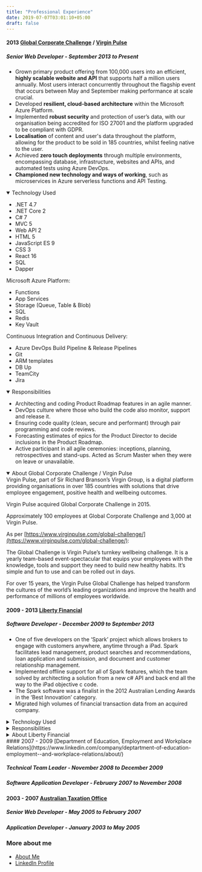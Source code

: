 ```yaml
---
title: "Professional Experience"
date: 2019-07-07T03:01:10+05:00
draft: false
---
```


#### 2013 [Global Corporate Challenge](https://www.linkedin.com/company/global-corporate-challenge/) / [Virgin Pulse](https://www.linkedin.com/company/virgin-pulse/) 

##### Senior Web Developer - September 2013 to Present

- Grown primary product offering from 100,000 users into an efficient, **highly scalable website and API** that supports half a million users annually.  Most users interact concurrently throughout the flagship event that occurs between May and September making performance at scale crucial.
- Developed **resilient, cloud-based architecture** within the Microsoft Azure Platform.
- Implemented **robust security** and protection of user’s data, with our organisation being accredited for ISO 27001 and the platform upgraded to be compliant with GDPR. 
- **Localisation** of content and user's data throughout the platform, allowing for the product to be sold in 185 countries, whilst feeling native to the user. 
- Achieved **zero touch deployments** through multiple environments, encompassing database, infrastructure, websites and APIs, and automated tests using Azure DevOps.
- **Championed new technology and ways of working**, such as microservices in Azure serverless functions and API Testing.

<details open>
  <summary>Technology Used</summary>

- .NET 4.7 
- .NET Core 2 
- C# 7 
- MVC 5 
- Web API 2 
- HTML 5 
- JavaScript ES 9 
- CSS 3 
- React 16 
- SQL
- Dapper 

Microsoft Azure Platform: 

- Functions 
- App Services 
- Storage (Queue, Table & Blob) 
- SQL 
- Redis 
- Key Vault

Continuous Integration and Continuous Delivery: 

- Azure DevOps Build Pipeline & Release Pipelines 
- Git 
- ARM templates 
- DB Up 
- TeamCity 
- Jira 
</details>

<details open>
  <summary>Responsibilities</summary>

- Architecting and coding Product Roadmap features in an agile manner.
- DevOps culture where those who build the code also monitor, support and release it.
- Ensuring code quality (clean, secure and performant) through pair programming and code reviews.
- Forecasting estimates of epics for the Product Director to decide inclusions in the Product Roadmap.
- Active participant in all agile ceremonies: inceptions, planning, retrospectives and stand-ups. Acted as Scrum Master when they were on leave or unavailable.

</details>

<details open>
  <summary>About Global Corporate Challenge / Virgin Pulse</summary>
Virgin Pulse, part of Sir Richard Branson’s Virgin Group, is a digital platform providing organisations in over 185 countries with solutions that drive employee engagement, positive health and wellbeing outcomes. 

Virgin Pulse acquired Global Corporate Challenge in 2015. 

Approximately 100 employees at Global Corporate Challenge and 3,000 at Virgin Pulse. 

As per [https://www.virginpulse.com/global-challenge/](https://www.virginpulse.com/global-challenge/):

> 
The Global Challenge is Virgin Pulse’s turnkey wellbeing challenge. It is a yearly team-based event-spectacular that equips your employees with the knowledge, tools and support they need to build new healthy habits. It’s simple and fun to use and can be rolled out in days.
>
For over 15 years, the Virgin Pulse Global Challenge has helped transform the cultures of the world’s leading organizations and improve the health and performance of millions of employees worldwide.


</details>

#### 2009 - 2013 [Liberty Financial](https://www.linkedin.com/company/liberty-financial-pty-ltd/)

##### Software Developer - December 2009 to September 2013

- One of five developers on the ‘Spark’ project which allows brokers to engage with customers anywhere, anytime through a iPad.  Spark facilitates lead management, product searches and recommendations, loan application and submission, and document and customer relationship management.
- Implemented offline support for all of Spark features, which the team solved by architecting a solution from a new c# API and back end all the way to the iPad objective c code.
- The Spark software was a finalist in the 2012 Australian Lending Awards in the ‘Best Innovation’ category.
- Migrated high volumes of financial transaction data from an acquired company.

<details>
  <summary>Technology Used</summary>

- .NET Framework 4.5
- C# 5
- WinForms 
- MVC 4
- HTML 4
- JavaScript ES 5
- CSS 3 
- Objective-C
- Microsoft Dynamics CRM 4.0
- SQL
- Entity Framework 5

Continuous Integration and Continuous Delivery: 

- Cruise Control
- Visual Build
- AccuRev 
</details>

<details>
  <summary>Responsibilities</summary>

- Member of the Projects team, designing and delivering product features in an agile manner.
- Member of the Rapid Response team which involved production support, maintenance, critical feature requests and releases of Liberty’s various technologies.
- Worked directly with Chief Operating Officer, Managing Director and General Managers when there were options in scope for project work, critical feature request and production support.
- Active participant in all agile ceremonies: inceptions, planning, retrospectives and stand-ups.
- Accountable for keeping continuous build and automated tests passing. 

</details>

<details>
  <summary>About Liberty Financial</summary>
Specialist Finance group operating in Australia and New Zealand. 

Approximately 200 employees. 

  As per [https://www.liberty.com.au](https://www.liberty.com.au):

> 
Liberty is a leading lender that offers free-thinking solutions at competitive prices to support customers with greater choice. With a wide range of loans for your home, car, business and personal needs, Liberty can help customers get financial even when others say it's not possible.
>
Our innovative and flexible approach has allowed us to help over 500,000 customers by advancing more than $25 billion in funds, over 21 years.
</details>
#### 2007 - 2009 [Department of Education, Employment and Workplace Relations](https://www.linkedin.com/company/deptartment-of-education-employment--and-workplace-relations/about/)

##### Technical Team Leader - November 2008 to December 2009

##### Software Application Developer - February 2007 to November 2008

#### 2003 - 2007 [Australian Taxation Office](https://www.linkedin.com/company/australian-taxation-office/)

##### Senior Web Developer - May 2005 to February 2007

##### Application Developer - January 2003 to May 2005


### More about me
- [About Me](/about/me)
- <a href="https://www.linkedin.com/in/palmer-andy/" target="_"><i class="fab fa-linkedin fa-lg" aria-hidden="true"></i> LinkedIn Profile</a>
